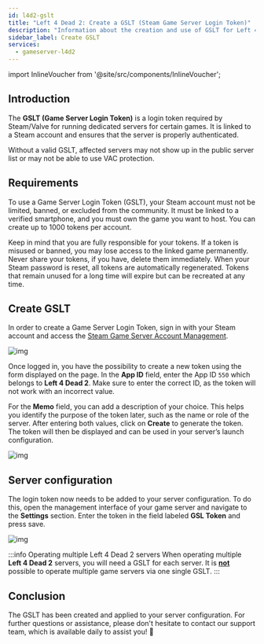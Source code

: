 ```yaml
---
id: l4d2-gslt
title: "Left 4 Dead 2: Create a GSLT (Steam Game Server Login Token)"
description: "Information about the creation and use of GSLT for Left 4 Dead 2 server from ZAP-Hosting - ZAP-Hosting.com documentation"
sidebar_label: Create GSLT
services:
  - gameserver-l4d2
---
```


import InlineVoucher from '@site/src/components/InlineVoucher';



## Introduction

The **GSLT (Game Server Login Token)** is a login token required by Steam/Valve for running dedicated servers for certain games. It is linked to a Steam account and ensures that the server is properly authenticated. 

Without a valid GSLT, affected servers may not show up in the public server list or may not be able to use VAC protection.

<InlineVoucher />



## Requirements

To use a Game Server Login Token (GSLT), your Steam account must not be limited, banned, or excluded from the community. It must be linked to a verified smartphone, and you must own the game you want to host. You can create up to 1000 tokens per account.

Keep in mind that you are fully responsible for your tokens. If a token is misused or banned, you may lose access to the linked game permanently. Never share your tokens, if you have, delete them immediately. When your Steam password is reset, all tokens are automatically regenerated. Tokens that remain unused for a long time will expire but can be recreated at any time.



## Create GSLT
In order to create a Game Server Login Token, sign in with your Steam account and access the [Steam Game Server Account Management](https://steamcommunity.com/dev/managegameservers).


![img](https://screensaver01.zap-hosting.com/index.php/s/WaMsyscboqCtNHA/preview)

Once logged in, you have the possibility to create a new token using the form displayed on the page. In the **App ID** field, enter the App ID `550` which belongs to **Left 4 Dead 2**. Make sure to enter the correct ID, as the token will not work with an incorrect value.

For the **Memo** field, you can add a description of your choice. This helps you identify the purpose of the token later, such as the name or role of the server. After entering both values, click on **Create** to generate the token. The token will then be displayed and can be used in your server’s launch configuration.

![img](https://screensaver01.zap-hosting.com/index.php/s/fTgmTPA7q8k9TAd/download)

## Server configuration

The login token now needs to be added to your server configuration. To do this, open the management interface of your game server and navigate to the **Settings** section. Enter the token in the field labeled **GSL Token** and press save.

![img](https://screensaver01.zap-hosting.com/index.php/s/tzJiT4nTZo2nWMz/preview)

:::info Operating multiple Left 4 Dead 2 servers
When operating multiple **Left 4 Dead 2** servers, you will need a GSLT for each server. It is <u>**not**</u> possible to operate multiple game servers via one single GSLT.
:::



## Conclusion

The GSLT has been created and applied to your server configuration. For further questions or assistance, please don't hesitate to contact our support team, which is available daily to assist you! 🙂